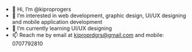- 👋 Hi, I’m @kiproprogers
- 👀 I’m interested in web development, graphic design, UI/UX designing and mobile application development
- 🌱 I’m currently learning UI/UX designing
- 📫 Reach me by email at kiproprdgrs@gmail.com and mobile: 0707792810

<!---
kiproprogers/kiproprogers is a ✨ special ✨ repository because its `README.md` (this file) appears on your GitHub profile.
You can click the Preview link to take a look at your changes.
--->
